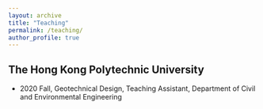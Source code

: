 ```yaml
---
layout: archive
title: "Teaching"
permalink: /teaching/
author_profile: true
---
```


<!-- {% include base_path %}

{% for post in site.teaching reversed %}
  {% include archive-single.html %}
{% endfor %} -->

## The Hong Kong Polytechnic University
- 2020 Fall, Geotechnical Design, Teaching Assistant, Department of Civil and Environmental Engineering
